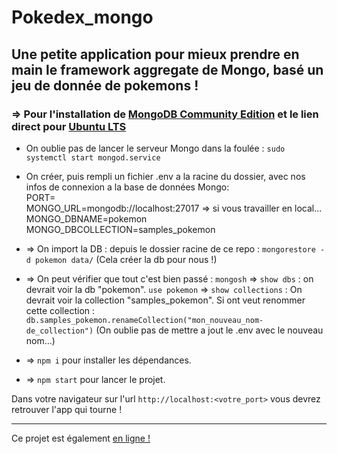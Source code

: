 # Pokedex_mongo

## Une petite application pour mieux prendre en main le framework aggregate de Mongo, basé un jeu de donnée de pokemons !

### => Pour l'installation de [MongoDB Community Edition](https://docs.mongodb.com/manual/installation/) et le lien direct pour [Ubuntu LTS](https://docs.mongodb.com/manual/tutorial/install-mongodb-on-ubuntu/)

* On oublie pas de lancer le serveur Mongo dans la foulée : `sudo systemctl start mongod.service`

* On créer, puis rempli un fichier .env a la racine du dossier, avec nos infos de connexion a la base de données Mongo:   
PORT=  
MONGO_URL=mongodb://localhost:27017  => si vous travailler en local...
MONGO_DBNAME=pokemon 
MONGO_DBCOLLECTION=samples_pokemon

* => On import la DB : depuis le dossier racine de ce repo : `mongorestore -d pokemon data/` (Cela créer la db pour nous !)
* => On peut vérifier que tout c'est bien passé : `mongosh` => `show dbs` : on devrait voir la db "pokemon". `use pokemon` => `show collections` : On devrait voir la collection "samples_pokemon". Si ont veut renommer cette collection : `db.samples_pokemon.renameCollection("mon_nouveau_nom-de_collection")` (On oublie pas de mettre a jout le .env avec le nouveau nom...)
* => `npm i` pour installer les dépendances.
* => `npm start` pour lancer le projet.


 Dans votre navigateur sur l'url `http://localhost:<votre_port>` vous devrez retrouver l'app qui tourne !

 *** 

Ce projet est également [en ligne !](https://pokedex.romainboudet.fr)

